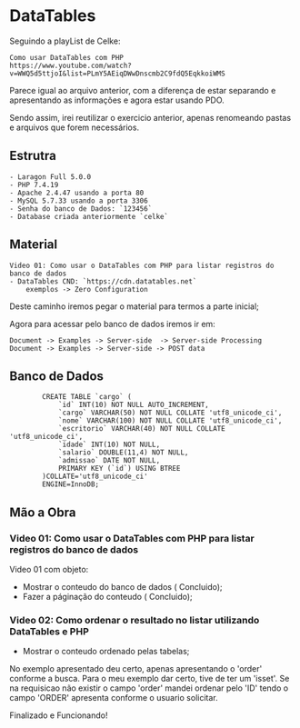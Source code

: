 # DataTables

Seguindo a playList de Celke:  

    Como usar DataTables com PHP
    https://www.youtube.com/watch?v=WWQ5d5ttjoI&list=PLmY5AEiqDWwDnscmb2C9fdQ5EqkkoiWMS

Parece igual ao arquivo anterior,  com a diferença de estar separando  e apresentando  as informações e agora estar usando PDO.

Sendo assim, irei reutilizar o exercicio anterior, apenas renomeando pastas e arquivos que forem necessários.

   

## Estrutra
    - Laragon Full 5.0.0
    - PHP 7.4.19
    - Apache 2.4.47 usando a porta 80
    - MySQL 5.7.33 usando a porta 3306
    - Senha do banco de Dados: `123456`
    - Database criada anteriormente `celke`

## Material
    Video 01: Como usar o DataTables com PHP para listar registros do banco de dados
    - DataTables CND: `https://cdn.datatables.net`
        exemplos -> Zero Configuration

Deste caminho iremos pegar o material para termos a parte inicial;

Agora para acessar pelo banco de dados iremos ir em: 
    
    Document -> Examples -> Server-side  -> Server-side Processing 
    Document -> Examples -> Server-side -> POST data 

## Banco de Dados 

            CREATE TABLE `cargo` (
                `id` INT(10) NOT NULL AUTO_INCREMENT,
                `cargo` VARCHAR(50) NOT NULL COLLATE 'utf8_unicode_ci',
                `nome` VARCHAR(100) NOT NULL COLLATE 'utf8_unicode_ci',
                `escritorio` VARCHAR(40) NOT NULL COLLATE 'utf8_unicode_ci',
                `idade` INT(10) NOT NULL,
                `salario` DOUBLE(11,4) NOT NULL,
                `admissao` DATE NOT NULL,
                PRIMARY KEY (`id`) USING BTREE
            )COLLATE='utf8_unicode_ci'
            ENGINE=InnoDB;
            
            
   
## Mão a Obra

###   Video 01: Como usar o DataTables com PHP para listar registros do banco de dados

Video 01 com objeto:
- Mostrar o conteudo do banco de dados ( Concluido);
- Fazer a páginação do conteudo ( Concluido);


### Video 02:  Como ordenar o resultado no listar utilizando DataTables e PHP

- Mostrar o conteudo ordenado pelas tabelas;

No exemplo apresentado deu certo, apenas apresentando o 'order' conforme a busca. Para o meu exemplo dar certo, tive de ter um 'isset'. Se na requisicao não existir o campo 'order' mandei ordenar pelo 'ID' tendo o campo 'ORDER' apresenta conforme o usuario solicitar.

Finalizado e Funcionando!
